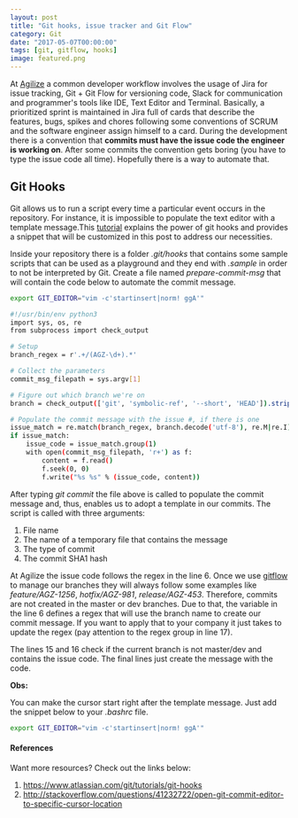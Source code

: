 ```yaml
---
layout: post
title: "Git hooks, issue tracker and Git Flow"
category: Git
date: "2017-05-07T00:00:00"
tags: [git, gitflow, hooks]
image: featured.png
---
```


At [Agilize](https://www.agilize.com.br/) a common developer workflow involves the usage of Jira for issue tracking, Git + Git Flow for versioning code, Slack for communication and programmer's tools like IDE, Text Editor and Terminal. Basically, a prioritized sprint is maintained in Jira full of cards that describe the features, bugs, spikes and chores following some conventions of SCRUM and the software engineer assign himself to a card. During the development there is a convention that **commits must have the issue code the engineer is working on**. After some commits the convention gets boring (you have to type the issue code all time). Hopefully there is a way to automate that.

## Git Hooks

Git allows us to run a script every time a particular event occurs in the repository. For instance, it is impossible to populate the text editor with a template message.This [tutorial](https://www.atlassian.com/git/tutorials/git-hooks) explains the power of git hooks and provides a snippet that will be customized in this post to address our necessities.

Inside your repository there is a folder _.git/hooks_ that contains some sample scripts that can be used as a playground and they end with _.sample_ in order to not be interpreted by Git. Create a file named _prepare-commit-msg_ that will contain the code below to automate the commit message.

```bash
export GIT_EDITOR="vim -c'startinsert|norm! ggA'"
```

```bash
#!/usr/bin/env python3
import sys, os, re
from subprocess import check_output

# Setup
branch_regex = r'.+/(AGZ-\d+).*'

# Collect the parameters
commit_msg_filepath = sys.argv[1]

# Figure out which branch we're on
branch = check_output(['git', 'symbolic-ref', '--short', 'HEAD']).strip()

# Populate the commit message with the issue #, if there is one
issue_match = re.match(branch_regex, branch.decode('utf-8'), re.M|re.I)
if issue_match:
    issue_code = issue_match.group(1)
    with open(commit_msg_filepath, 'r+') as f:
        content = f.read()
        f.seek(0, 0)
        f.write("%s %s" % (issue_code, content))
```

After typing _git commit_ the file above is called to populate the commit message and, thus, enables us to adopt a template in our commits. The script is called with three arguments:

1. File name
1. The name of a temporary file that contains the message
1. The type of commit
1. The commit SHA1 hash

At Agilize the issue code follows the regex in the line 6. Once we use [gitflow](http://nvie.com/posts/a-successful-git-branching-model/) to manage our branches they will always follow some examples like _feature/AGZ-1256_, _hotfix/AGZ-981_, _release/AGZ-453_. Therefore, commits are not created in the master or dev branches. Due to that, the variable in the line 6 defines a regex that will use the branch name to create our commit message. If you want to apply that to your company it just takes to update the regex (pay attention to the regex group in line 17).

The lines 15 and 16 check if the current branch is not master/dev and contains the issue code. The final lines just create the message with the code.

**Obs:**

You can make the cursor start right after the template message. Just add the snippet below to your _.bashrc_ file.

```bash
export GIT_EDITOR="vim -c'startinsert|norm! ggA'"
```

#### References

Want more resources? Check out the links below:

1. https://www.atlassian.com/git/tutorials/git-hooks
1. http://stackoverflow.com/questions/41232722/open-git-commit-editor-to-specific-cursor-location
